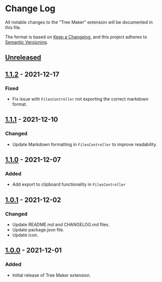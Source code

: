 # Change Log

All notable changes to the "Tree Maker" extension will be documented in this file.

The format is based on [Keep a Changelog](https://keepachangelog.com/en/1.0.0/),
and this project adheres to [Semantic Versioning](https://semver.org/spec/v2.0.0.html).

## [Unreleased]

## [1.1.2] - 2021-12-17

### Fixed

- Fix issue with `FilesController` not exporting the correct markdown format.

## [1.1.1] - 2021-12-10

### Changed

- Update Markdown formatting in `FilesController` to improve readability.

## [1.1.0] - 2021-12-07

### Added

- Add export to clipboard functionality in `FilesController`

## [1.0.1] - 2021-12-02

### Changed

- Update README.md and CHANGELOG.md files.
- Update package.json file.
- Update icon.

## [1.0.0] - 2021-12-01

### Added

- Initial release of Tree Maker extension.

[Unreleased]: https://github.com/ManuelGil/ovsx-tree-maker/compare/v1.1.2...HEAD
[1.1.2]: https://github.com/ManuelGil/ovsx-tree-maker/compare/v1.1.1...v1.1.2
[1.1.1]: https://github.com/ManuelGil/ovsx-tree-maker/compare/v1.1.0...v1.1.1
[1.1.0]: https://github.com/ManuelGil/ovsx-tree-maker/compare/v1.0.1...v1.1.0
[1.0.1]: https://github.com/ManuelGil/ovsx-tree-maker/releases/tag/v1.0.1...v1.0.0
[1.0.0]: https://github.com/ManuelGil/ovsx-tree-maker/releases/tag/v1.0.0
